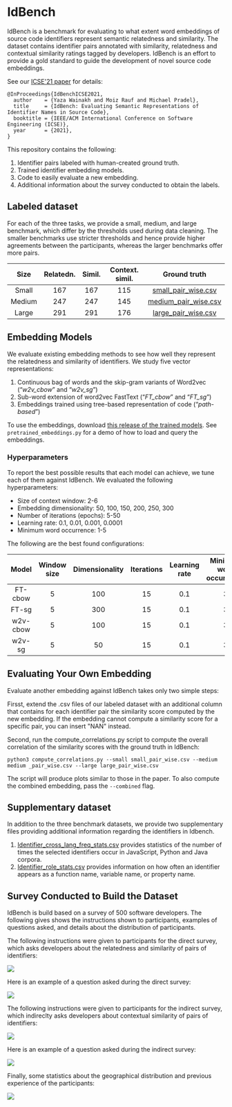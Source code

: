 # IdBench
IdBench is a benchmark for evaluating to what extent word embeddings of source code identifiers represent semantic relatedness and similarity. The dataset contains identifier pairs annotated with similarity, relatedness and contextual similarity ratings tagged by developers. IdBench is an effort to provide a gold standard to guide the development of novel source code embeddings. 

See our [ICSE'21 paper](http://software-lab.org/publications/icse2021_IdBench.pdf) for details:
```
@InProceedings{IdBenchICSE2021,
  author    = {Yaza Wainakh and Moiz Rauf and Michael Pradel},
  title     = {IdBench: Evaluating Semantic Representations of Identifier Names in Source Code},
  booktitle = {IEEE/ACM International Conference on Software Engineering (ICSE)},
  year      = {2021},
}
```

This repository contains the following:
1. Identifier pairs labeled with human-created ground truth.
2. Trained identifier embedding models.
3. Code to easily evaluate a new embedding.
4. Additional information about the survey conducted to obtain the labels.

## Labeled dataset
For each of the three tasks, we provide a small, medium, and large benchmark, which differ by the thresholds used during data cleaning. The smaller benchmarks use stricter thresholds and hence provide higher agreements between the participants, whereas the larger benchmarks offer more pairs.

|Size|Relatedn.|Simil.|Context. simil.|Ground truth|
|:-----:|:----:|:-----:|:----:|:--:|
|Small  |  167|167|115 | [small_pair_wise.csv](small_pair_wise.csv)|
|Medium |  247|247|145 | [medium_pair_wise.csv](medium_pair_wise.csv)|
|Large  |  291|291|176 | [large_pair_wise.csv](large_pair_wise.csv)|


## Embedding Models
We evaluate existing embedding methods to see how well they represent the relatedness and similarity of identifiers. We study five vector representations:
1. Continuous bag of words and the skip-gram variants of Word2vec (“_w2v_cbow_” and “_w2v_sg_”)
2. Sub-word extension of word2vec FastText (“_FT_cbow_” and “_FT_sg_”)
3. Embeddings trained using tree-based representation of code (“_path-based_”)

To use the embeddings, download [this release of the trained models](https://github.com/sola-st/IdBench/releases/download/icse2021/trained_embeddings.tar.gz). See `pretrained_embeddings.py` for a demo of how to load and query the embeddings.


### Hyperparameters
To report the best possible results that each model can achieve, we tune each of them against IdBench. We evaluated the following hyperparameters:
 * Size of context window: 2-6
 * Embedding dimensionality: 50, 100, 150, 200, 250, 300
 * Number of iterations (epochs): 5-50
 * Learning rate: 0.1, 0.01, 0.001, 0.0001
 * Minimum word occurrence: 1-5

The following are the best found configurations:

|Model|Window size|Dimensionality|Iterations|Learning rate|Minimum word occurrence|
|:---:|:---:|:---:|:---:|:---:|:---:|
|FT-cbow|5|100|15|0.1|3|
|FT-sg   |  5  |   300  |   15  |   0.1    | 3|
|w2v-cbow |    5 |    100  |   15  |   0.1  |   3|
|w2v-sg    | 5    | 50    | 15 |    0.1    | 3| 

## Evaluating Your Own Embedding

Evaluate another embedding against IdBench takes only two simple steps:

Firsst, extend the .csv files of our labeled dataset with an additional column that contains for each identifier pair the similarity score computed by the new embedding. If the embedding cannot compute a similarity score for a specific pair, you can insert "NAN" instead.

Second, run the compute_correlations.py script to compute the overall correlation of the similarity scores with the ground truth in IdBench:

`python3 compute_correlations.py --small small_pair_wise.csv --medium medium _pair_wise.csv --large large_pair_wise.csv`

 The script will produce plots similar to those in the paper. To also compute the combined embedding, pass the `--combined` flag.

## Supplementary dataset
In addition to the three benchmark datasets, we provide two supplementary files providing additional information regarding the identifiers in Idbench.
1. [Identifier_cross_lang_freq_stats.csv](identifier_cross_lang_freq_stats.csv) provides statistics of the number of times the selected identifiers occur in JavaScript, Python and Java corpora.
2. [Identifier_role_stats.csv](identifier_role_stats.csv) provides information on how often an identifier appears as a function name, variable name, or property name. 

## Survey Conducted to Build the Dataset
IdBench is build based on a survey of 500 software developers. The following gives shows the instructions shown to participants, examples of questions asked, and details about the distribution of participants.

The following instructions were given to participants for the direct survey, which asks developers about the relatedness and similarity of pairs of identifiers:

![](https://raw.githubusercontent.com/sola-st/IdBench/master/images/instructions_direct_survey.png)

Here is an example of a question asked during the direct survey:

![](https://raw.githubusercontent.com/sola-st/IdBench/master/images/example_direct_survey.png)

The following instructions were given to participants for the indirect survey, which indireclty asks developers about contextual similarity of pairs of identifiers:

![](https://raw.githubusercontent.com/sola-st/IdBench/master/images/instructions_indirect_survey.png)

Here is an example of a question asked during the indirect survey:

![](https://raw.githubusercontent.com/sola-st/IdBench/master/images/example_indirect_survey.png)

Finally, some statistics about the geographical distribution and previous experience of the participants:

![](https://raw.githubusercontent.com/sola-st/IdBench/master/images/participants.png)

